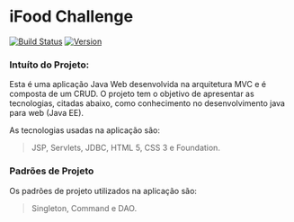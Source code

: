iFood Challenge
===============

[![Build Status](https://img.shields.io/badge/build-success-green.svg)](https://travis-ci.org/)
[![Version](https://img.shields.io/badge/version-1.0.0-orange.svg)](https://travis-ci.org/)


### Intuíto do Projeto:
Esta é uma aplicação Java Web desenvolvida na arquitetura MVC e é composta de um CRUD. O projeto tem o objetivo de apresentar as tecnologias, citadas abaixo, como conhecimento no desenvolvimento java para web (Java EE).

As tecnologias usadas na aplicação são: 
> JSP,
> Servlets,
> JDBC,
> HTML 5,
> CSS 3 e
> Foundation.

### Padrões de Projeto
Os padrões de projeto utilizados na aplicação são: 
> Singleton, 
> Command e 
> DAO.
